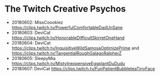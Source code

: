 The Twitch Creative Psychos
===========================

* 20180602: MissCoookiez <https://clips.twitch.tv/PowerfulComfortableDadUnSane>
* 20180603: DeviCat <https://clips.twitch.tv/HonorableDifficultSkirretOneHand>
* 20180604: DeviCat <https://clips.twitch.tv/InquisitiveWildSamosaOptimizePrime>
  and <https://clips.twitch.tv/TangentialRoughGalagoRalpherZ>
* 20180605: SleepyMia <https://clips.twitch.tv/MistyInexpensiveEggplantDuDudu>
* 20180607: DeviCat <https://clips.twitch.tv/FunPatientBubbleteaTinyFace>
